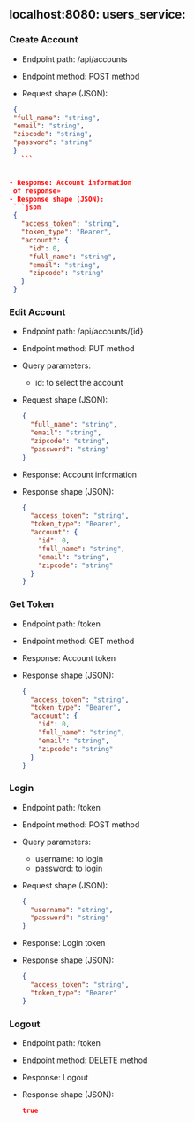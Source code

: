 ## localhost:8080: users_service:

### Create Account

- Endpoint path: /api/accounts
- Endpoint method: POST method

- Request shape (JSON):

````json
 {
 "full_name": "string",
 "email": "string",
 "zipcode": "string",
 "password": "string"
 }
   ```


- Response: Account information
 of response»
- Response shape (JSON):
 ```json
 {
   "access_token": "string",
   "token_type": "Bearer",
   "account": {
     "id": 0,
     "full_name": "string",
     "email": "string",
     "zipcode": "string"
   }
 }
````

### Edit Account

- Endpoint path: /api/accounts/{id}
- Endpoint method: PUT method
- Query parameters:

  - id: to select the account

- Request shape (JSON):

  ```json
  {
    "full_name": "string",
    "email": "string",
    "zipcode": "string",
    "password": "string"
  }
  ```

- Response: Account information
- Response shape (JSON):
  ```json
  {
    "access_token": "string",
    "token_type": "Bearer",
    "account": {
      "id": 0,
      "full_name": "string",
      "email": "string",
      "zipcode": "string"
    }
  }
  ```

### Get Token

- Endpoint path: /token
- Endpoint method: GET method

- Response: Account token
- Response shape (JSON):
  ```json
  {
    "access_token": "string",
    "token_type": "Bearer",
    "account": {
      "id": 0,
      "full_name": "string",
      "email": "string",
      "zipcode": "string"
    }
  }
  ```

### Login

- Endpoint path: /token
- Endpoint method: POST method
- Query parameters:

  - username: to login
  - password: to login

- Request shape (JSON):

  ```json
  {
    "username": "string",
    "password": "string"
  }
  ```

- Response: Login token
- Response shape (JSON):
  ```json
  {
    "access_token": "string",
    "token_type": "Bearer"
  }
  ```

### Logout

- Endpoint path: /token
- Endpoint method: DELETE method

- Response: Logout
- Response shape (JSON):
  ```json
  true
  ```
